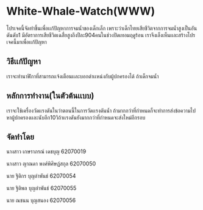 <!DOCTYPE html>
<html>

  <head>      
    <meta charset="utf-8">
    <meta http-equiv="X-UA-Compatible" content="IE=edge,chrome=1">
    <h1>White-Whale-Watch(WWW)</h1>
    <meta name="description" content="">
    <meta name="viewport" content="width=device-width">
  </head>    
 
  <body>
	<tr>โปรเจคนี้จัดทำขึ้นเพื่อเเก้ปัญหาการจมน้ำของเด็กเล็ก เพราะว่าเด็กไทยเสียชีวิตจากการจมน้ำสูงเป็นอันดันดับ1 มีอัตราการเสียชีวิตเฉลี่่ยสูงถึงปีละ904คนในช่วงปิดเทอมฤดูร้อน เราจึงเล็งเห็นเเละสร้างโปรเจคนี้มาเพื่อเเก้ปัญหา</tr>	
  	<h2>วิธีเเก้ปัญหา</h2>
	<tr>เราจะทำนาฬิกาที่สามารถเเจ้งเตือนเเละบอกตำเเหน่งกับผู้ปกครองได้ ถ้าเด็กจมน้ำ</tr>
	<h2>หลักการทำงาน(ในตัวต้นเเบบ)</h2>
	<tr>เราจะใช้เครื่องวัดเเรงดันในว่าตอนนี้ในการวัดเเรงดันน้ำ ถ้ามากกว่าที่กำหนดก็จะทำการส่งข้อความไปหาผู้ปกครองเเละนับอีก10วิถ้าเเรงดันยังมากกว่าที่กำหนดจะส่งใหม่อีกรอบ</tr>
	<h2>จัดทำโดย</h2>
	<p><tr>นางสาว เกษราภรณ์ เดชบุญ 62070019</tr></p>
	<p>นางสาว ญาณดา พงศ์พิศิษฏ์สกุล 62070050</p>
	<p>นาย ฐิติกร บุญลำพันธ์ 62070054</P>
	<p>นาย ฐิติพล บุญลำพันธ์ 62070055</p>
	<p>นาย ณชนน บุญสนอง 62070056</p>
  </body>
</html>
